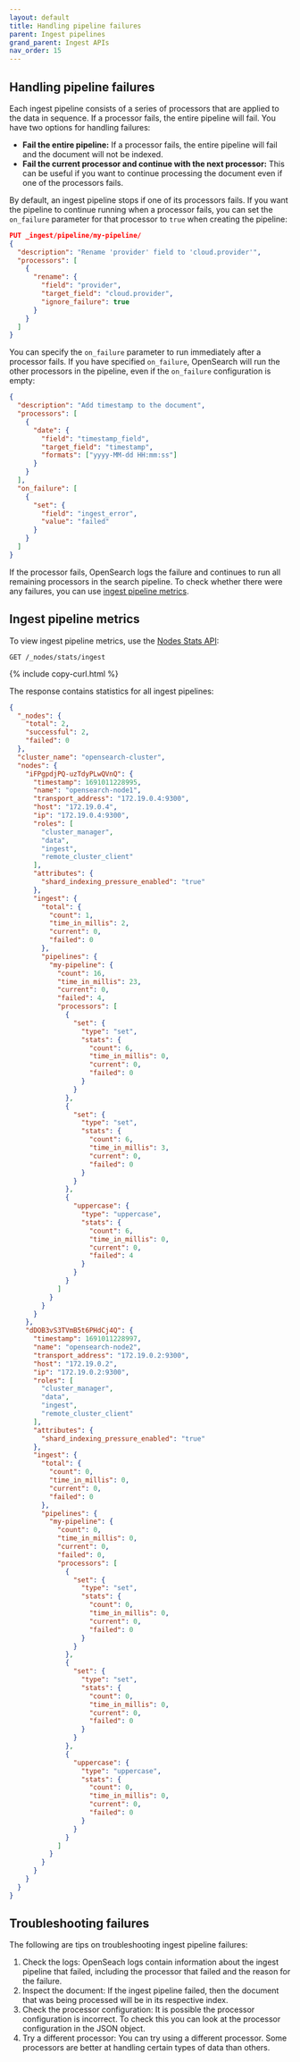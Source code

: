 ```yaml
---
layout: default
title: Handling pipeline failures
parent: Ingest pipelines
grand_parent: Ingest APIs
nav_order: 15
---
```


## Handling pipeline failures

Each ingest pipeline consists of a series of processors that are applied to the data in sequence. If a processor fails, the entire pipeline will fail. You have two options for handling failures:

- **Fail the entire pipeline:** If a processor fails, the entire pipeline will fail and the document will not be indexed.
- **Fail the current processor and continue with the next processor:** This can be useful if you want to continue processing the document even if one of the processors fails.

By default, an ingest pipeline stops if one of its processors fails. If you want the pipeline to continue running when a processor fails, you can set the `on_failure` parameter for that processor to `true` when creating the pipeline:

```json
PUT _ingest/pipeline/my-pipeline/
{
  "description": "Rename 'provider' field to 'cloud.provider'",
  "processors": [
    {
      "rename": {
        "field": "provider",
        "target_field": "cloud.provider",
        "ignore_failure": true
      }
    }
  ]
}
```

You can specify the `on_failure` parameter to run immediately after a processor fails. If you have specified `on_failure`, OpenSearch will run the other processors in the pipeline, even if the `on_failure` configuration is empty: 

```json
{
  "description": "Add timestamp to the document",
  "processors": [
    {
      "date": {
        "field": "timestamp_field",
        "target_field": "timestamp",
        "formats": ["yyyy-MM-dd HH:mm:ss"]
      }
    }
  ],
  "on_failure": [
    {
      "set": {
        "field": "ingest_error",
        "value": "failed"
      }
    }
  ]
}
```

If the processor fails, OpenSearch logs the failure and continues to run all remaining processors in the search pipeline. To check whether there were any failures, you can use [ingest pipeline metrics]({{site.url}}{{site.baseurl}}/api-reference/ingest-apis/pipeline-failures/#ingest-pipeline-metrics).

## Ingest pipeline metrics

To view ingest pipeline metrics, use the [Nodes Stats API]({{site.url}}{{site.baseurl}}/api-reference/nodes-apis/nodes-stats/):

```
GET /_nodes/stats/ingest
```
{% include copy-curl.html %}

The response contains statistics for all ingest pipelines:

```json
{
  "_nodes": {
    "total": 2,
    "successful": 2,
    "failed": 0
  },
  "cluster_name": "opensearch-cluster",
  "nodes": {
    "iFPgpdjPQ-uzTdyPLwQVnQ": {
      "timestamp": 1691011228995,
      "name": "opensearch-node1",
      "transport_address": "172.19.0.4:9300",
      "host": "172.19.0.4",
      "ip": "172.19.0.4:9300",
      "roles": [
        "cluster_manager",
        "data",
        "ingest",
        "remote_cluster_client"
      ],
      "attributes": {
        "shard_indexing_pressure_enabled": "true"
      },
      "ingest": {
        "total": {
          "count": 1,
          "time_in_millis": 2,
          "current": 0,
          "failed": 0
        },
        "pipelines": {
          "my-pipeline": {
            "count": 16,
            "time_in_millis": 23,
            "current": 0,
            "failed": 4,
            "processors": [
              {
                "set": {
                  "type": "set",
                  "stats": {
                    "count": 6,
                    "time_in_millis": 0,
                    "current": 0,
                    "failed": 0
                  }
                }
              },
              {
                "set": {
                  "type": "set",
                  "stats": {
                    "count": 6,
                    "time_in_millis": 3,
                    "current": 0,
                    "failed": 0
                  }
                }
              },
              {
                "uppercase": {
                  "type": "uppercase",
                  "stats": {
                    "count": 6,
                    "time_in_millis": 0,
                    "current": 0,
                    "failed": 4
                  }
                }
              }
            ]
          }
        }
      }
    },
    "dDOB3vS3TVmB5t6PHdCj4Q": {
      "timestamp": 1691011228997,
      "name": "opensearch-node2",
      "transport_address": "172.19.0.2:9300",
      "host": "172.19.0.2",
      "ip": "172.19.0.2:9300",
      "roles": [
        "cluster_manager",
        "data",
        "ingest",
        "remote_cluster_client"
      ],
      "attributes": {
        "shard_indexing_pressure_enabled": "true"
      },
      "ingest": {
        "total": {
          "count": 0,
          "time_in_millis": 0,
          "current": 0,
          "failed": 0
        },
        "pipelines": {
          "my-pipeline": {
            "count": 0,
            "time_in_millis": 0,
            "current": 0,
            "failed": 0,
            "processors": [
              {
                "set": {
                  "type": "set",
                  "stats": {
                    "count": 0,
                    "time_in_millis": 0,
                    "current": 0,
                    "failed": 0
                  }
                }
              },
              {
                "set": {
                  "type": "set",
                  "stats": {
                    "count": 0,
                    "time_in_millis": 0,
                    "current": 0,
                    "failed": 0
                  }
                }
              },
              {
                "uppercase": {
                  "type": "uppercase",
                  "stats": {
                    "count": 0,
                    "time_in_millis": 0,
                    "current": 0,
                    "failed": 0
                  }
                }
              }
            ]
          }
        }
      }
    }
  }
}
```

## Troubleshooting failures

The following are tips on troubleshooting ingest pipeline failures:

1. Check the logs: OpenSeach logs contain information about the ingest pipeline that failed, including the processor that failed and the reason for the failure.
2. Inspect the document: If the ingest pipeline failed, then the document that was being processed will be in its respective index. 
3. Check the processor configuration: It is possible the processor configuration is incorrect. To check this you can look at the processor configuration in the JSON object.
4. Try a different processor: You can try using a different processor. Some processors are better at handling certain types of data than others.
